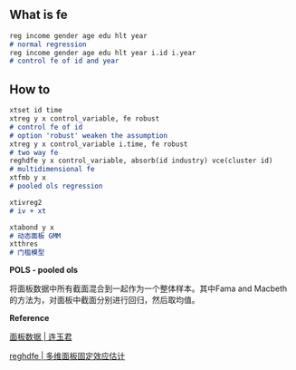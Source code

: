 ## What is fe

```markdown
reg income gender age edu hlt year
# normal regression
reg income gender age edu hlt year i.id i.year
# control fe of id and year
```

## How to

```markdown
xtset id time
xtreg y x control_variable, fe robust
# control fe of id
# option 'robust' weaken the assumption
xtreg y x control_variable i.time, fe robust
# two way fe
reghdfe y x control_variable, absorb(id industry) vce(cluster id)
# multidimensional fe
xtfmb y x
# pooled ols regression

xtivreg2 
# iv + xt

xtabond y x
# 动态面板 GMM
xtthres
# 门槛模型
```

**POLS - pooled ols**

将面板数据中所有截面混合到一起作为一个整体样本。其中Fama and Macbeth的方法为，对面板中截面分别进行回归，然后取均值。

**Reference**

[面板数据 | 连玉君](https://www.bilibili.com/video/BV1oU4y187qY)

[reghdfe | 多维面板固定效应估计](https://zhuanlan.zhihu.com/p/96691029)


 
